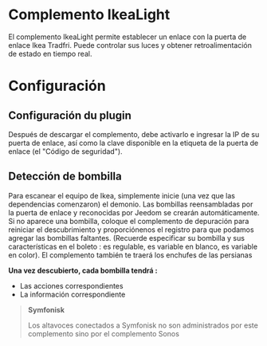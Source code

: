 # Complemento IkeaLight

El complemento IkeaLight permite establecer un enlace con la puerta de enlace Ikea Tradfri. Puede controlar sus luces y obtener retroalimentación de estado en tiempo real.

# Configuración

## Configuración du plugin

Después de descargar el complemento, debe activarlo e ingresar la IP de su puerta de enlace, así como la clave disponible en la etiqueta de la puerta de enlace (el "Código de seguridad").

## Detección de bombilla

Para escanear el equipo de Ikea, simplemente inicie (una vez que las dependencias comenzaron) el demonio. Las bombillas reensambladas por la puerta de enlace y reconocidas por Jeedom se crearán automáticamente. Si no aparece una bombilla, coloque el complemento de depuración para reiniciar el descubrimiento y proporciónenos el registro para que podamos agregar las bombillas faltantes. (Recuerde especificar su bombilla y sus características en el boleto : es regulable, es variable en blanco, es variable en color). El complemento también te traerá los enchufes de las persianas

**Una vez descubierto, cada bombilla tendrá :**

-   Las acciones correspondientes
-   La información correspondiente

>**Symfonisk**
>
>Los altavoces conectados a Symfonisk no son administrados por este complemento sino por el complemento Sonos
